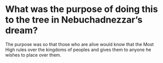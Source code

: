 # What was the purpose of doing this to the tree in Nebuchadnezzar’s dream?

The purpose was so that those who are alive would know that the Most High rules over the kingdoms of peoples and gives them to anyone he wishes to place over them.
